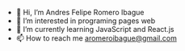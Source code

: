 - 👋 Hi, I’m Andres Felipe Romero Ibague
- 👀 I’m interested in programing pages web
- 🌱 I’m currently learning JavaScript and React.js
- 📫 How to reach me aromeroibague@gmail.com

<!---
romero23082000/romero23082000 is a ✨ special ✨ repository because its `README.md` (this file) appears on your GitHub profile.
You can click the Preview link to take a look at your changes.
--->
